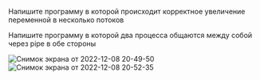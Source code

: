 Напишите программу в которой происходит корректное
увеличение переменной в несколько потоков

Напишите программу в которой два процесса общаются
между собой через pipe в обе стороны


![Снимок экрана от 2022-12-08 20-49-50](https://user-images.githubusercontent.com/98908901/206731648-7123ce7c-e2ad-4e74-98e5-fa20baf777f1.png)
![Снимок экрана от 2022-12-08 20-52-35](https://user-images.githubusercontent.com/98908901/206731665-778f4c4d-8bd4-4128-bfb3-dbcd7b0e738a.png)
